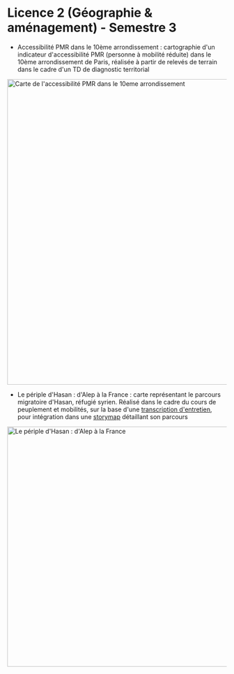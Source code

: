 # Licence 2 (Géographie & aménagement) - Semestre 3

- Accessibilité PMR dans le 10ème arrondissement : cartographie d'un indicateur d'accessibilité PMR (personne à mobilité réduite) dans le 10ème arrondissement de Paris, réalisée à partir de relevés de terrain dans le cadre d'un TD de diagnostic territorial  
<img src="accessibilité_pmr_10eme_diagnostic_territorial.png" alt="Carte de l'accessibilité PMR dans le 10eme arrondissement" width="700px">


- Le périple d'Hasan : d'Alep à la France : carte représentant le parcours migratoire d'Hasan, réfugié syrien. Réalisé dans le cadre du cours de peuplement et mobilités, sur la base d'une [transcription d'entretien](https://www.calameo.com/read/005242215e56750612c99), pour intégration dans une [storymap](https://storymaps.arcgis.com/stories/ec20b9a474524db6bfeb67861c51ea02) détaillant son parcours  
<img src="le_periple_hasan_alep_france.png" alt="Le périple d'Hasan : d'Alep à la France" width="550px">
